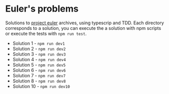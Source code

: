 # Euler's problems

Solutions to [project euler](https://projecteuler.net/) archives, using typescrip and TDD. Each directory corresponds to a solution, you can execute the a solution with npm scripts or execute the tests with `npm run test`.

* Solution 1 - `npm run dev1`
* Solution 2 - `npm run dev2`
* Solution 3 - `npm run dev3`
* Solution 4 - `npm run dev4`
* Solution 5 - `npm run dev5`
* Solution 6 - `npm run dev6`
* Solution 7 - `npm run dev7`
* Solution 8 - `npm run dev8`
* Solution 10 - `npm run dev10`

